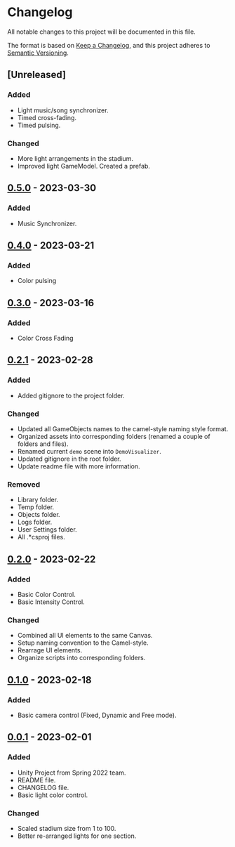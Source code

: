 # Changelog

All notable changes to this project will be documented in this file.

The format is based on [Keep a Changelog](https://keepachangelog.com/en/1.0.0/),
and this project adheres to [Semantic Versioning](https://semver.org/spec/v2.0.0.html).

## [Unreleased]

### Added
- Light music/song synchronizer.
- Timed cross-fading.
- Timed pulsing.

### Changed

- More light arrangements in the stadium.
- Improved light GameModel. Created a prefab.

## [0.5.0] - 2023-03-30

### Added
- Music Synchronizer.

## [0.4.0] - 2023-03-21

### Added
- Color pulsing

## [0.3.0] - 2023-03-16

### Added
- Color Cross Fading

## [0.2.1] - 2023-02-28

### Added
- Added gitignore to the project folder.

### Changed
- Updated all GameObjects names to the camel-style naming style format.
- Organized assets into corresponding folders (renamed a couple of folders and files).
- Renamed current `demo` scene into `DemoVisualizer`.
- Updated gitignore in the root folder.
- Update readme file with more information.

### Removed
- Library folder.
- Temp folder.
- Objects folder.
- Logs folder.
- User Settings folder.
- All .*csproj files.

## [0.2.0] - 2023-02-22

### Added
- Basic Color Control.
- Basic Intensity Control.

### Changed

- Combined all UI elements to the same Canvas.
- Setup naming convention to the Camel-style.
- Rearrage UI elements.
- Organize scripts into corresponding folders.

## [0.1.0] - 2023-02-18

### Added
- Basic camera control (Fixed, Dynamic and Free mode).

## [0.0.1] - 2023-02-01

### Added

- Unity Project from Spring 2022 team.
- README file.
- CHANGELOG file.
- Basic light color control.

### Changed
- Scaled stadium size from 1 to 100.
- Better re-arranged lights for one section.


[0.5.0]: https://github.com/dss0029/arenalighting-spring2023/releases/tag/v0.5.0
[0.4.0]: https://github.com/dss0029/arenalighting-spring2023/releases/tag/v0.4.0
[0.3.0]: https://github.com/dss0029/arenalighting-spring2023/releases/tag/v0.3.0
[0.2.1]: https://github.com/dss0029/arenalighting-spring2023/releases/tag/v0.2.1
[0.2.0]: https://github.com/dss0029/arenalighting-spring2023/releases/tag/v0.2.0
[0.1.0]: https://github.com/dss0029/arenalighting-spring2023/releases/tag/v0.1.0
[0.0.1]: https://github.com/dss0029/arenalighting-spring2023/releases/tag/v0.0.1
